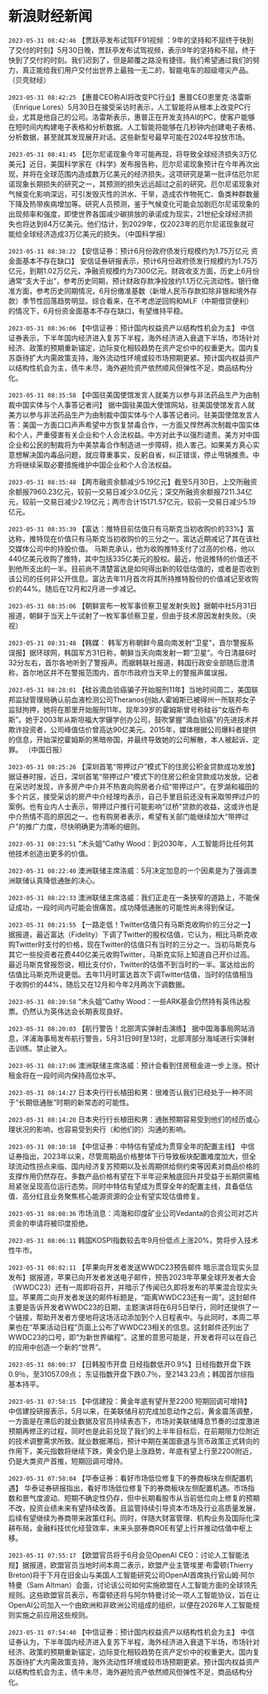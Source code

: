 # 新浪财经新闻
`2023-05-31 08:42:46` 【贾跃亭发布试驾FF91视频 ：9年的坚持和不屈终于快到了交付的时刻】5月30日晚，贾跃亭发布试驾视频，表示9年的坚持和不屈，终于快到了交付的时刻。我们迟到了，但是颠覆之路没有捷径。我们希望通过我们的努力，真正能给我们用户交付出世界上最独一无二的，智能电车的超级塔尖产品。 （贝壳财经）

`2023-05-31 08:42:25` 【惠普CEO称AI将改变PC行业】惠普CEO恩里克·洛雷斯（Enrique Lores）5月30日在接受采访时表示，人工智能将从根本上改变PC行业，尤其是他自己的公司。洛雷斯表示，惠普正在开发支持AI的PC，使客户能够在短时间内构建电子表格和分析数据。人工智能将能够在几秒钟内创建电子表格、分析数据，甚至就其发现展开对话。这些新型号最早可能在2024年投放市场。

`2023-05-31 08:41:45` 【厄尔尼诺现象今年可能再现，将导致全球经济损失3万亿美元】近日，美国科学家在《科学》发布报告称，厄尔尼诺现象预计在今年再次出现，并将在全球范围内造成数万亿美元的经济损失。这项研究是第一批评估厄尔尼诺现象长期损失的研究之一，其预测的损失远远超过之前的研究。厄尔尼诺现象对气候变化影响深远，可引发毁灭性的洪水、干旱，造成农作物死亡、鱼类种群数量下降及热带疾病增加等。研究人员预测，鉴于气候变化可能会加剧厄尔尼诺现象的出现频率和强度，即使世界各国减少碳排放的承诺成为现实，21世纪全球经济损失也将达到84万亿美元。他们估计，到2029年，仅2023年的厄尔尼诺现象就可能给全球经济造成3万亿美元的损失。（中国科学报）

`2023-05-31 08:38:22` 【安信证券：预计6月份政府债发行规模约为1.75万亿元 资金面基本不存在缺口】 安信证券研报表示，预计6月份政府债发行规模约为1.75万亿元，到期1.02万亿元，净融资规模约为7300亿元。财政收支方面，历史上6月份通常“支大于出”，参考历史同期，预计财政存款净投放约1.1万亿元流动性。银行缴准方面，参考历史同期情况，6月份缴准基数（新增人民币存款扣除非银和境外存款）季节性回落趋势明显。综合看来，在不考虑逆回购和MLF（中期借贷便利）的情况下，6月份资金面基本不存在缺口，有望维持平稳。

`2023-05-31 08:36:06` 【中信证券：预计国内权益资产以结构性机会为主】 中信证券表示，下半年国内经济进入复苏下半程，海外经济进入衰退下半场，市场针对经济、政策的预期重新锚定，边际变化相较趋势在资产定价中的权重更大。国内复苏亟待扩大内需政策支持，海外流动性环境或较市场预期更紧。预计国内权益资产以结构性机会为主，债牛未尽，海外避险资产依然顺风但弹性不足，商品结构分化。

`2023-05-31 08:35:58` 【中国驻美国使馆发言人就美方以参与非法药品生产为由制裁中国实体与个人事答记者问】 据中国驻美国大使馆网站，驻美国使馆发言人就美方以参与非法药品生产为由制裁中国实体与个人事答记者问。驻美国使馆发言人答：美国一方面口口声声希望中方恢复禁毒合作，一方面又悍然再次制裁中国实体和个人，严重侵害有关企业和个人合法权益。中方对此予以强烈谴责。美方对中国企业和公民的制裁将为中美禁毒合作制造进一步障碍，损人害己。如果美方真心实意想解决国内毒品问题，就应尊重事实，反躬自省，纠正错误，停止甩锅推责。中方将继续采取必要措施维护中国企业和个人合法权益。

`2023-05-31 08:35:48` 【两市融资余额减少5.19亿元】截至5月30日，上交所融资余额报7960.23亿元，较前一交易日减少3.0亿元；深交所融资余额报7211.34亿元，较前一交易日减少2.19亿元；两市合计15171.57亿元，较前一交易日减少5.19亿元。

`2023-05-31 08:35:39` 【富达：推特目前估值只有马斯克当初收购价的33%】富达称，推特现在价值只有马斯克当初收购价的三分之一。富达近期减记了其在该社交媒体公司中的持股价值。 马斯克承认，他为收购推特支付了过高的价格，他以440亿美元收购了推特，其中包括335亿美元的股权。最近，他说推特的价值还不到他所支出的一半。目前尚不清楚富达是如何得出新的较低估值的，或者是否收到该公司的任何非公开信息。富达去年11月首次将其所持推特股份的价值减记至收购价的44%。随后在12月和2月进一步减记。

`2023-05-31 08:35:06` 【朝鲜宣布一枚军事侦察卫星发射失败】据朝中社5月31日报道，朝鲜于当天上午试射了一枚军事侦察卫星，但由于技术原因发射失败。（央视）

`2023-05-31 08:31:48` 【韩媒： 韩军方称朝鲜今晨向南发射“卫星”，首尔警报系误报】据环球网，韩国军方31日称，朝鲜当天向南发射一颗“卫星”。今日清晨6时32分左右，首尔各地听到了警报声。而据韩联社报道，韩国行政安全部随后澄清称，首尔地区并不在警报范围内，首尔市政府当天早上的警报声属误报。

`2023-05-31 08:28:01` 【硅谷滴血验癌骗子开始服刑11年】当地时间周二，美国联邦监狱管理局确认前血液检测公司Theranos创始人霍姆斯已被得州一所联邦女子监狱拘押，她将在那里开始服刑11年。现年39岁的霍姆斯曾号称硅谷“女版乔布斯”。她于2003年从斯坦福大学辍学创办公司，鼓吹掌握“滴血验癌”的先进技术并欺诈投资者，公司峰值估价曾高达90亿美元。2015年，媒体根据公司爆料者提供的信息，开始深挖霍姆斯的黑暗帝国，并最终导致她的公司解散，本人被起诉、定罪。 （中国日报）

`2023-05-31 08:25:26` 【深圳首笔“带押过户”模式下的住房公积金贷款成功发放】 据证券时报，近日，深圳首笔“带押过户”模式下的住房公积金贷款成功发放。记者在采访时发现，许多房产中介并不热衷向购房者介绍“带押过户”。在罗湖和福田的多个片区，接受采访的房产中介经理均表示，自己手里目前还没有采取带押过户的案例。也有业内人士表示，带押过户推行可能影响“过桥”贷款的收益，这或许也是中介热情不高的原因之一。也有购房者表示，希望有关部门能继续加大“带押过户”的推广力度，尽快明确更为清晰的细则。

`2023-05-31 08:23:51` “木头姐”Cathy Wood：到2030年，人工智能将比任何其他技术创造出更多的价值。

`2023-05-31 08:22:40` 澳洲联储主席洛威：5月决定加息的一个因素是为了强调澳洲联储认真降低通胀的决心。

`2023-05-31 08:22:33` 澳洲联储主席洛威：我们正走在一条狭窄的道路上，不能保证成功，一段时间内可能会很痛苦。成功降低通胀的可能性尚未得到保证。

`2023-05-31 08:21:55` 【一路走低！Twitter估值只有马斯克收购价的三分之一】据报道，最近富达（Fidelity）下调了Twitter的股权估值，它认为，相比马斯克收购Twitter时支付的价格，现在Twitter的估值只有当时的三分之一。当初马斯克与其它一些投资者花费440亿美元收购Twitter，马斯克实际上知道自己开价过高。最近马斯克曾报怨说，相比支付价，Twitter的估值不到当时的一半。富达给出的估值比马斯克所说更低。去年11月时富达首次下调Twitter估值，当时的估值相当于收购价的44%，随后又在12月和今年2月两次下调数据。

`2023-05-31 08:20:58` “木头姐”Cathy Wood：一些ARK基金仍然持有英伟达股票。仍然认为英伟达会长期表现良好。

`2023-05-31 08:20:03` 【航行警告！北部湾实弹射击演练】 据中国海事局网站消息，洋浦海事局发布航行警告，5月31日9时至13时，北部湾部分海域进行实弹射击训练。禁止驶入。

`2023-05-31 08:17:06` 澳洲联储主席洛威：预计会看到住房租金进一步上涨。预计租金将在一段时间内保持高位水平。

`2023-05-31 08:14:27` 日本央行行长植田和男：很难否认我们已经处于一种不同于“长期低通胀”时期的新常态的可能性。

`2023-05-31 08:14:20` 日本央行行长植田和男：通胀预期容易受到他们的经历或心理状况的影响，也容易受到央行（和他们的）沟通的影响。

`2023-05-31 08:10:18` 【中信证券：中特估有望成为贯穿全年的配置主线】 中信证券指出，2023年以来，尽管周期品价格整体下行导致板块配置难度加大，但全球流动性拐点来临、国内经济复苏预期以及长周期供给侧约束等因素对商品价格的支撑作用仍然存在。多数产品价格有望在下半年迎来触底回升并受益于长期供需格局紧张呈现高位运行态势。同时中特估有望成为贯穿全年的配置主线，具备低估值、高分红且业务聚焦核心能源资源的企业有望实现估值修复。

`2023-05-31 08:08:36` 市场消息：鸿海和印度矿业公司Vedanta的合资公司对芯片资金的申请将被印度拒绝。

`2023-05-31 08:06:11` 韩国KOSPI指数较去年9月份低点上涨20%，势将步入技术性牛市。

`2023-05-31 08:02:11` 【苹果向开发者发送WWDC23预告邮件 暗示混合现实头显发布】据报道，苹果已向开发者发送电子邮件，预告2023年苹果全球开发者大会（WWDC23）还有一周即将召开，并暗示了传闻已久即将发布的苹果混合现实头显。苹果周二向开发者发送的邮件标题是，“距离WWDC23还有一周”。这封邮件主要是告诉开发者WWDC23的日期，主题演讲将在6月5日举行，同时还提供了一个链接，帮助开发者方便地将这场活动添加到个人日程表中。与此同时，本周二苹果也在“苹果活动日程”页面上公布了WWDC23相关的信息。这封邮件还列出了WWDC23的口号，即“为新世界编程”。这里的意思可能是，开发者将可以在自己的应用中创造一个新的“世界”。

`2023-05-31 08:00:37` 【日韩股市开盘 日经指数低开0.9%】日经指数开盘下跌0.9％，至31057.09点； 东证指数开盘下跌0.7％，至2143.23点；韩国首尔综指基本持平。

`2023-05-31 07:58:15` 【中信建投：黄金年底有望升至2200 短期回调可增持】 中信建投研报表示，5月以来，在美联储月初完成加息动作之后，黄金震荡调整，一方面是在滞后的就业数据及官员持续表态下，市场对美联储降息节奏的过度激进预期再修正的过程，同时也是此前兑现了我们的上半年目标后，在前期阻力位附近的技术调整需求所致。就业数据滞后，预计中期在美国衰退与货币政策正式转向的作用下，美元指数将继续下跌，黄金仍是上涨趋势，年底有望上行至2200附近，仍是大类资产首推，短期回调可增持。

`2023-05-31 07:58:04` 【华泰证券：看好市场低位修复下的券商板块左侧配置机遇】 华泰证券研报指出，看好市场低位修复下的券商板块左侧配置机遇。市场指数和景气度波动、短期不确定性仍存，但中长期看股市从当前低位向上修复的预期不改，投资业绩未来有望持续改善。且监管持续引导资本市场及行业高质量发展，后续有望继续为券商带来政策红利。同时，伴随大财富管理、机构业务及国际化深耕布局，金融科技优化经营效率，未来头部券商ROE有望上行并推动估值中枢上移。

`2023-05-31 07:55:17` 【欧盟官员将于6月会见OpenAI CEO：讨论人工智能法规】据报道，欧盟官员当地时间本周二表示，欧盟产业主管埃里·布雷顿(Thierry Breton)将于下月在旧金山与美国人工智能研究公司OpenAI首席执行官山姆·阿尔特曼（Sam Altman）会面，讨论该公司如何实施欧盟在人工智能方面的全球领先规则。这些欧盟官员表示，布雷顿还将与阿尔特曼讨论一项人工智能协议，旨在让OpenAI公司加入一个由欧洲和非欧洲公司组成的组织，以便在2026年人工智能规则实施之前应用这些规则。

`2023-05-31 07:54:40` 【中信证券：预计国内权益资产以结构性机会为主】 中信证券认为，下半年国内经济进入复苏下半程，海外经济进入衰退下半场，市场针对经济、政策的预期重新锚定，边际变化相较趋势在资产定价中的权重更大。国内复苏亟待扩大内需政策支持，海外流动性环境或较市场预期更紧。预计国内权益资产以结构性机会为主，债牛未尽，海外避险资产依然顺风但弹性不足，商品结构分化。

